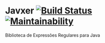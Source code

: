 # Javxer [![Build Status](https://travis-ci.org/devxers/javxer.svg?branch=development)](https://travis-ci.org/devxers/javxer) [![Maintainability](https://api.codeclimate.com/v1/badges/69ec968e864992eb3f1b/maintainability)](https://codeclimate.com/repos/5a4038d0e1436e027b0016c1/maintainability)
Biblioteca de Expressões Regulares para Java
